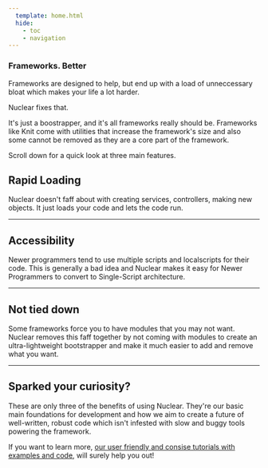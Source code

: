 ```yaml
---
  template: home.html
  hide:
    - toc
    - navigation
---
```


<div id="nuclear-home" markdown>
<section id="nuclear-home-main">
<section id="nuclear-home-main-inner">
<h1>Frameworks. Better</h1>
<p>
Frameworks are designed to help, but end up with a load of unneccessary bloat which makes your life a lot harder. 
</p>
<p>
Nuclear fixes that.
</p>
<p>
It's just a boostrapper, and it's all frameworks really should be. Frameworks like Knit come with utilities that increase the framework's
size and also some cannot be removed as they are a core part of the framework.
</p>
</section>
</section>

<aside id="nuclear-home-scroll">
Scroll down for a quick look at three main features.
</aside>

<section id="nuclear-home-belowfold" markdown>

<!---
![Illustration of state objects](assets/home/State-Light.svg#only-light)
![Illustration of state objects](assets/home/State-Dark.svg#only-dark)
-->

<h2 class="first">Rapid Loading</h2>

Nuclear doesn't faff about with creating services, controllers, making new objects. It just loads your code and lets the code run.

-----

<!--- ![Illustration of creating instances](assets/home/Instances-Light.svg#only-light)
![Illustration of creating instances](assets/home/Instances-Dark.svg#only-dark)
--->

<h2 class="second">Accessibility</h2>

Newer programmers tend to use multiple scripts and localscripts for their code. This is generally a bad idea and Nuclear
makes it easy for Newer Programmers to convert to Single-Script architecture.

-----

<!---![Illustration of processing animation](assets/home/Animation-Light.svg#only-light)
![Illustration of processing animation](assets/home/Animation-Dark.svg#only-dark)
--->

<h2 class="third">Not tied down</h2>

Some frameworks force you to have modules that you may not want. Nuclear removes this faff together by
not coming with modules to create an ultra-lightweight bootstrapper and make it much easier to add and remove what you want.

-----

## Sparked your curiosity?

These are only three of the benefits of using Nuclear. They're our basic main foundations
for development and how we aim to create a future of well-written, robust code which
isn't infested with slow and buggy tools powering the framework.

If you want to learn more, <a href="./tutorials">our user friendly and consise tutorials 
with examples and code</a>, will surely help you out!   

</section>
</div>